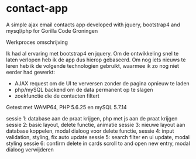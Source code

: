 # contact-app
A simple ajax email contacts app developed with jquery, bootstrap4 and mysql/php for Gorilla Code Groningen

Werkproces omschrijving

Ik had al ervaring met bootstrap4 en jquery. Om de ontwikkeling snel te laten verlopen heb ik de app dus hierop gebaseerd.
Om nog iets nieuws te leren heb ik de volgende technologien gebruikt, waarmee ik zo nog niet eerder had gewerkt:
- AJAX request om de UI te verversen zonder de pagina opnieuw te laden
- php/mySQL backend om de data permanent op te slagen
- zoekfunctie die de contacten filtert

Getest met WAMP64, PHP 5.6.25 en mySQL 5.7.14

sessie 1:
database aan de praat krijgen,
php met js aan de praat krijgen
sessie 2: 
basic layout, delete functie, animatie
sessie 3: 
nieuwe layout aan database koppelen, 
modal dialoog voor delete functie,
sessie 4:
input validation, styling, fix auto update
sessie 5:
search filter en ui update, modal styling
sessie 6: 
confirm delete in cards
scroll to and open new entry, modal dialoog verwijderen

